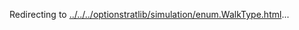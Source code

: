 Redirecting to
[../../../optionstratlib/simulation/enum.WalkType.html](../../../optionstratlib/simulation/enum.WalkType.html)\...
